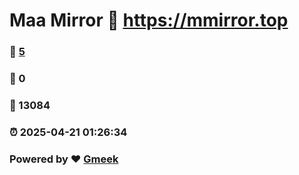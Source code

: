 # Maa Mirror :link: https://mmirror.top 
### :page_facing_up: [5](https://mmirror.top/tag.html) 
### :speech_balloon: 0 
### :hibiscus: 13084 
### :alarm_clock: 2025-04-21 01:26:34 
### Powered by :heart: [Gmeek](https://github.com/Meekdai/Gmeek)
